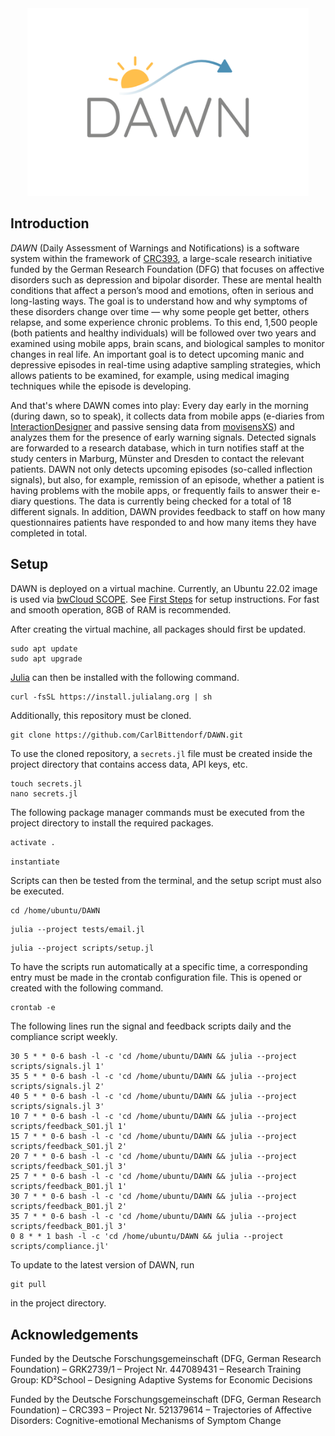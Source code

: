 <div align="center">
    <img alt="DAWN Logo" src="DAWN Logo.svg" height=300>
</div>

## Introduction

*DAWN* (Daily Assessment of Warnings and Notifications) is a software system within the framework of [CRC393](https://www.uni-marburg.de/en/trr-393), a large-scale research initiative funded by the German Research Foundation (DFG) that focuses on affective disorders such as depression and bipolar disorder. These are mental health conditions that affect a person’s mood and emotions, often in serious and long-lasting ways. The goal is to understand how and why symptoms of these disorders change over time — why some people get better, others relapse, and some experience chronic problems. To this end, 1,500 people (both patients and healthy individuals) will be followed over two years and examined using mobile apps, brain scans, and biological samples to monitor changes in real life. An important goal is to detect upcoming manic and depressive episodes in real-time using adaptive sampling strategies, which allows patients to be examined, for example, using medical imaging techniques while the episode is developing.

And that's where DAWN comes into play: Every day early in the morning (during dawn, so to speak), it collects data from mobile apps (e-diaries from [InteractionDesigner](https://www.movisens.com/en/products/interactiondesigner/) and passive sensing data from [movisensXS](https://www.movisens.com/en/products/movisensxs/)) and analyzes them for the presence of early warning signals. Detected signals are forwarded to a research database, which in turn notifies staff at the study centers in Marburg, Münster and Dresden to contact the relevant patients. DAWN not only detects upcoming episodes (so-called inflection signals), but also, for example, remission of an episode, whether a patient is having problems with the mobile apps, or frequently fails to answer their e-diary questions. The data is currently being checked for a total of 18 different signals. In addition, DAWN provides feedback to staff on how many questionnaires patients have responded to and how many items they have completed in total.

## Setup

DAWN is deployed on a virtual machine. Currently, an Ubuntu 22.02 image is used via [bwCloud SCOPE](https://www.bw-cloud.org/en/). See [First Steps](https://www.bw-cloud.org/en/first_steps) for setup instructions. For fast and smooth operation, 8GB of RAM is recommended.

After creating the virtual machine, all packages should first be updated.

```terminal
sudo apt update
sudo apt upgrade
```

[Julia](https://julialang.org/) can then be installed with the following command.

```terminal
curl -fsSL https://install.julialang.org | sh
```

Additionally, this repository must be cloned.

```terminal
git clone https://github.com/CarlBittendorf/DAWN.git
```

To use the cloned repository, a `secrets.jl` file must be created inside the project directory that contains access data, API keys, etc.

```terminal
touch secrets.jl
nano secrets.jl
```

The following package manager commands must be executed from the project directory to install the required packages.

```julia
activate .
```

```julia
instantiate
```

Scripts can then be tested from the terminal, and the setup script must also be executed.

```terminal
cd /home/ubuntu/DAWN
```

```terminal
julia --project tests/email.jl
```

```terminal
julia --project scripts/setup.jl
```

To have the scripts run automatically at a specific time, a corresponding entry must be made in the crontab configuration file. This is opened or created with the following command.

```terminal
crontab -e
```

The following lines run the signal and feedback scripts daily and the compliance script weekly.

```plain
30 5 * * 0-6 bash -l -c 'cd /home/ubuntu/DAWN && julia --project scripts/signals.jl 1'
35 5 * * 0-6 bash -l -c 'cd /home/ubuntu/DAWN && julia --project scripts/signals.jl 2'
40 5 * * 0-6 bash -l -c 'cd /home/ubuntu/DAWN && julia --project scripts/signals.jl 3'
10 7 * * 0-6 bash -l -c 'cd /home/ubuntu/DAWN && julia --project scripts/feedback_S01.jl 1'
15 7 * * 0-6 bash -l -c 'cd /home/ubuntu/DAWN && julia --project scripts/feedback_S01.jl 2'
20 7 * * 0-6 bash -l -c 'cd /home/ubuntu/DAWN && julia --project scripts/feedback_S01.jl 3'
25 7 * * 0-6 bash -l -c 'cd /home/ubuntu/DAWN && julia --project scripts/feedback_B01.jl 1'
30 7 * * 0-6 bash -l -c 'cd /home/ubuntu/DAWN && julia --project scripts/feedback_B01.jl 2'
35 7 * * 0-6 bash -l -c 'cd /home/ubuntu/DAWN && julia --project scripts/feedback_B01.jl 3'
0 8 * * 1 bash -l -c 'cd /home/ubuntu/DAWN && julia --project scripts/compliance.jl'
```

To update to the latest version of DAWN, run

```terminal
git pull
```

in the project directory.

## Acknowledgements

Funded by the Deutsche Forschungsgemeinschaft (DFG, German Research Foundation) – GRK2739/1 – Project Nr. 447089431 – Research Training Group: KD²School – Designing Adaptive Systems for Economic Decisions

Funded by the Deutsche Forschungsgemeinschaft (DFG, German Research Foundation) – CRC393 – Project Nr. 521379614 – Trajectories of Affective Disorders: Cognitive-emotional Mechanisms of Symptom Change